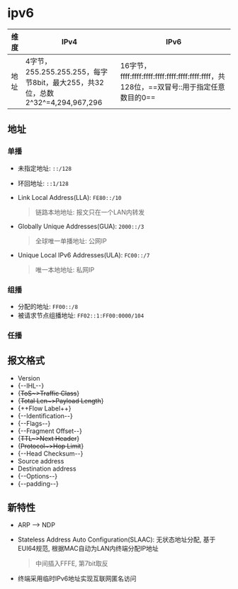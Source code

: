 # ipv6

维度 | IPv4 | IPv6
--- | --- | ---
地址 | 4字节，255.255.255.255，每字节8bit，最大255，共32位，总数2^32^=4,294,967,296 | 16字节，ffff:ffff:ffff:ffff:ffff:ffff:ffff:ffff，共128位，==双冒号::用于指定任意数目的0==

## 地址

### 单播

- 未指定地址: `::/128`

- 环回地址: `::1/128`

- Link Local Address(LLA): `FE80::/10`

    > 链路本地地址: 报文只在一个LAN内转发

- Globally Unique Addresses(GUA): `2000::/3`

    > 全球唯一单播地址: 公网IP

- Unique Local IPv6 Addresses(ULA): `FC00::/7`

    > 唯一本地地址: 私网IP

### 组播

- 分配的地址: `FF00::/8`
- 被请求节点组播地址: `FF02::1:FF00:0000/104`

### 任播

## 报文格式

- Version
- {--IHL--}
- {~~ToS~>Traffic Class~~}
- {~~Total Len~>Payload Length~~}
- {++Flow Label++}
- {--Identification--}
- {--Flags--}
- {--Fragment Offset--}
- {~~TTL~>Next Header~~}
- {~~Protocol~>Hop Limit~~}
- {--Head Checksum--}
- Source address
- Destination address
- {--Options--}
- {--padding--}

## 新特性

- ARP --> NDP
- Stateless Address Auto Configuration(SLAAC): 无状态地址分配, 基于EUI64规范, 根据MAC自动为LAN内终端分配IP地址

    > 中间插入FFFE, 第7bit取反

- 终端采用临时IPv6地址实现互联网匿名访问
